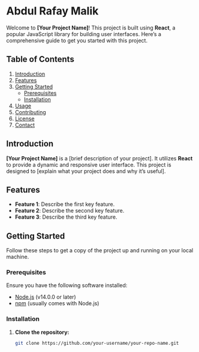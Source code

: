 # Abdul Rafay Malik

Welcome to **[Your Project Name]**! This project is built using **React**, a popular JavaScript library for building user interfaces. Here’s a comprehensive guide to get you started with this project.

## Table of Contents

1. [Introduction](#introduction)
2. [Features](#features)
3. [Getting Started](#getting-started)
   - [Prerequisites](#prerequisites)
   - [Installation](#installation)
4. [Usage](#usage)
5. [Contributing](#contributing)
6. [License](#license)
7. [Contact](#contact)

## Introduction

**[Your Project Name]** is a [brief description of your project]. It utilizes **React** to provide a dynamic and responsive user interface. This project is designed to [explain what your project does and why it’s useful].

## Features

- **Feature 1**: Describe the first key feature.
- **Feature 2**: Describe the second key feature.
- **Feature 3**: Describe the third key feature.

## Getting Started

Follow these steps to get a copy of the project up and running on your local machine.

### Prerequisites

Ensure you have the following software installed:

- [Node.js](https://nodejs.org/) (v14.0.0 or later)
- [npm](https://www.npmjs.com/) (usually comes with Node.js)

### Installation

1. **Clone the repository:**
   ```bash
   git clone https://github.com/your-username/your-repo-name.git
